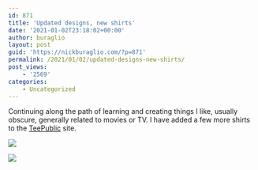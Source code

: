 ```yaml
---
id: 871
title: 'Updated designs, new shirts'
date: '2021-01-02T23:18:02+00:00'
author: buraglio
layout: post
guid: 'https://nickburaglio.com/?p=871'
permalink: /2021/01/02/updated-designs-new-shirts/
post_views:
    - '2569'
categories:
    - Uncategorized
---
```


Continuing along the path of learning and creating things I like, usually obscure, generally related to movies or TV. I have added a few more shirts to the [TeePublic](https://www.teepublic.com/user/cinematic-omelete-studios) site.

![](https://nickburaglio.com/wp-content/uploads/2021/01/Brothers_Soong_Transparent_Framed_Splatter-1024x842.png)

![](https://nickburaglio.com/wp-content/uploads/2021/01/Plisskin-Clause-Transparent-1024x852.png)